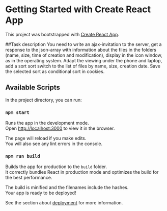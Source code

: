 # Getting Started with Create React App

This project was bootstrapped with [Create React App](https://github.com/facebook/create-react-app).

##Task description
You need to write an ajax-invitation to the server, get a response to the json-array with information about the files in the folders (name, size, time of creation and modification), display in the icon window, as in the operating system.
Adapt the viewing under the phone and laptop, add a sort sort switch to the list of files by name, size, creation date.
Save the selected sort as conditional sort in cookies.


## Available Scripts

In the project directory, you can run:

### `npm start`

Runs the app in the development mode.\
Open [http://localhost:3000](http://localhost:3000) to view it in the browser.

The page will reload if you make edits.\
You will also see any lint errors in the console.

### `npm run build`

Builds the app for production to the `build` folder.\
It correctly bundles React in production mode and optimizes the build for the best performance.

The build is minified and the filenames include the hashes.\
Your app is ready to be deployed!

See the section about [deployment](https://facebook.github.io/create-react-app/docs/deployment) for more information.
